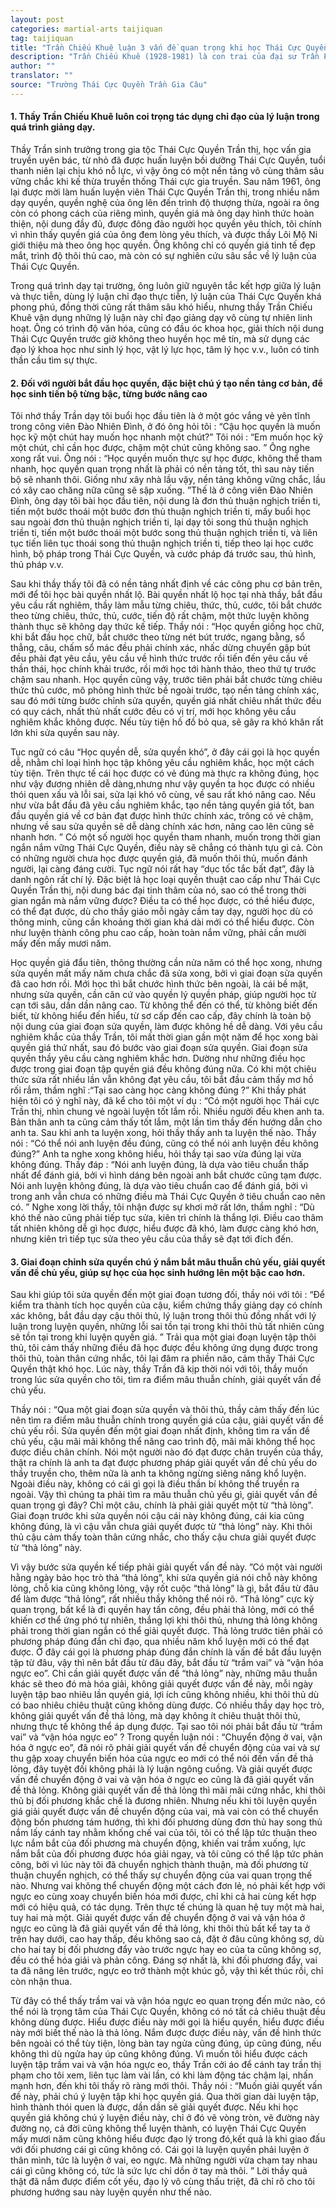 ```yaml
---
layout: post
categories: martial-arts taijiquan
tag: taijiquan
title: "Trần Chiếu Khuê luận 3 vấn đề quan trọng khi học Thái Cực Quyền"
description: "Trần Chiếu Khuê (1928-1981) là con trai của đại sư Trần Phát Khoa – Tông sư Trần thức Thái Cực Quyền đời thứ 17 của gia tộc họ Trần. Trần Chiếu Khuê không những khắc khổ luyện tập mà còn là người thông minh, có tố chất võ thuật nên ông rất nhanh chóng lãnh hội được quyền lý, quyền giá, quyền phổ … đồng thời tiến hành chỉnh lý, sắp xếp lại một cách có hệ thống và khoa học. Ông và cha ông được công nhận là hai đại tông sư có công lớn trong việc phát triển Trần thức Thái Cực Quyền ở thế kỷ XX. Học trò chân truyền hiện nay của Trần Chiếu Khuê nổi tiếng trong và ngoài Trung Quốc, đại diện còn có: Vạn Văn Đức – Hội trưởng Hội Trần thức Thái Cực Quyền Thượng Hải (năm nay đã ngoài 90 tuổi), Mã Hồng (viết và tổng hợp khá nhiều tài liệu về Trần thức Thái Cực Quyền hiện phát hành rộng rãi tại Trung Quốc), Ngô Tông Kỳ (hiện đang sinh sống tại HongKong), Vương Tây An (viết và tổng hợp khá nhiều tài liệu về Trần thức Thái Cực thôi thủ hiện phát hành rộng rãi tại Trung Quốc). Bài viết sau là câu chuyện được học trò của ông kể lại mà tôi sưu tầm được trên Internet."
author: ""
translator: ""
source: "Trường Thái Cực Quyền Trần Gia Câu"
---
```


#### 1. Thầy Trần Chiếu Khuê luôn coi trọng tác dụng chỉ đạo của lý luận trong quá trình giảng dạy.

Thầy Trần sinh trưởng trong gia tộc Thái Cực Quyền Trần thị, học vấn gia truyền uyên bác, từ nhỏ đã được huấn luyện bồi dưỡng Thái Cực Quyền, tuổi thanh niên lại chịu khó nỗ lực, vì vậy ông có một nền tảng vô cùng thâm sâu vững chắc khi kế thừa truyền thống Thái cực gia truyền. Sau năm 1961, ông lại được mời làm huấn luyện viên Thái Cực Quyền Trần thị, trong nhiều năm dạy quyền, quyền nghệ của ông lên đến trình độ thượng thừa, ngoài ra ông còn có phong cách của riêng mình, quyền giá mà ông dạy hình thức hoàn thiện, nội dung đầy đủ, được đông đảo người học quyền yêu thích, tôi chính vì nhìn thấy quyền giá của ông đem lòng yêu thích, và được thầy Lôi Mộ Ni giới thiệu mà theo ông học quyền. Ông không chỉ có quyền giá tinh tế đẹp mắt, trình độ thôi thủ cao, mà còn có
sự nghiên cứu sâu sắc về lý luận của Thái Cực Quyền.

Trong quá trình dạy tại trường, ông luôn giữ nguyên tắc kết hợp giữa lý luận và thực tiễn, dùng lý luận chỉ đạo thực tiễn, lý luận của Thái Cực Quyền khá phong phú, đồng thời cũng rất thâm sâu khó hiểu, nhưng thầy Trần Chiếu Khuê vận dụng những lý luận này chỉ đạo giảng dạy vô cùng tự nhiên linh hoạt. Ông có trình độ văn hóa, cũng có đầu óc khoa học, giải thích nội dung Thái Cực Quyền trước giờ không theo huyền học mê tín, mà sử dụng các đạo lý khoa học như sinh lý học, vật lý lực học, tâm lý học v.v., luôn có tinh thần cầu tìm sự thực.

#### 2. Đối với người bắt đầu học quyền, đặc biệt chú ý tạo nền tảng cơ bản, để học sinh tiến bộ từng bậc, từng bước nâng cao

Tôi nhớ thầy Trần dạy tôi buổi học đầu tiên là ở một góc vắng vẻ yên tĩnh trong công viên Đào Nhiên Đình, ở đó ông hỏi tôi : “Cậu học quyền là muốn học kỹ một chút hay muốn học nhanh một chút?” Tôi nói : “Em muốn học kỹ một chút, chỉ cần học được, chậm một chút cũng không sao. ” Ông nghe xong rất vui. Ông nói : “Học quyền muốn thực sự học được, không thể tham nhanh, học quyền quan trọng nhất là phải có nền tảng tốt, thì sau này tiến bộ sẽ nhanh thôi. Giống như xây nhà lầu vậy, nền tảng không vững chắc, lầu có xây cao chăng nữa cũng sẽ sập xuống. ”Thế là ở công viên Đào Nhiên Đình, ông dạy tôi bài học đầu tiên, nội dung là đơn thủ thuận nghịch triền ti, tiến một bước thoái một bước đơn thủ thuận nghịch triền ti, mấy buổi học sau ngoài đơn thủ thuận nghịch triền ti, lại dạy tôi song thủ thuận nghịch triền ti, tiến một bước thoái một bước song thủ thuận nghịch triền ti, và liên tục tiến liên tục thoái song thủ thuận nghịch triền ti, tiếp theo lại học cước hình, bộ pháp trong Thái Cực Quyền, và cước pháp đá trước sau, thủ hình, thủ pháp v.v.

Sau khi thầy thấy tôi đã có nền tảng nhất định về các công phu cơ bản trên, mới để tôi học bài quyền nhất lộ. Bài quyền nhất lộ học tại nhà thầy, bắt đầu yêu cầu rất nghiêm, thầy làm mẫu từng chiêu, thức, thủ, cước, tôi bắt chước theo từng chiêu, thức, thủ, cước, tiến độ rất chậm, một thức luyện không thành thục sẽ không dạy thức kế tiếp. Thầy nói : “Học quyền giống học chữ, khi bắt đầu học chữ, bắt chước theo từng nét bút trước, ngang bằng, sổ thẳng, câu, chấm sổ mác đều phải chính xác, nhấc dừng chuyển gập bút đều phải đạt yêu cầu, yêu cầu về hình thức trước rồi tiến đến yêu cầu về thần thái, học chính khải trước, rồi mới học tới hành thảo, theo thứ tự trước chậm sau nhanh. Học quyền cũng vậy, trước tiên phải bắt chước từng chiêu thức thủ cước, mô phỏng hình thức bề ngoài trước, tạo nền tảng chính xác, sau đó mới từng bước chỉnh sửa quyền, quyền giá nhất chiêu nhất thức đều có quy cách, nhất thủ nhất cước đều có vị trí, mới học không yêu cầu nghiêm khắc không được. Nếu tùy tiện hồ đồ bỏ qua, sẽ gây ra khó khăn rất lớn khi sửa quyền sau này.

Tục ngữ có câu “Học quyền dễ, sửa quyền khó”, ở đây cái gọi là học quyền dễ, nhằm chỉ loại hình học tập không yêu cầu nghiêm khắc, học một cách tùy tiện. Trên thực tế cái học được có vẻ đúng mà thực ra không đúng, học như vậy đương nhiên dễ dàng,nhưng như vậy quyền ta học được có nhiều thói quen xấu và lỗi sai, sửa lại khó vô cùng, về sau rất khó nâng cao. Nếu như vừa bắt đầu đã yêu cầu nghiêm khắc, tạo nền tảng quyền giá tốt, ban đầu quyền giá về cơ bản đạt được hình thức chính xác, trông có vẻ chậm, nhưng về sau sửa quyền sẽ dễ dàng chính xác hơn, nâng cao lên cũng sẽ nhanh hơn. ” Có một số người học quyền tham nhanh, muốn trong thời gian ngắn nắm vững Thái Cực Quyền, điều này sẽ chẳng có thành tựu gì cả. Còn có những người chưa học được quyền giá, đã muốn thôi thủ, muốn đánh người, lại càng đáng cười. Tục ngữ nói rất hay “dục tốc tắc bất đạt”, đây là danh ngôn rất chí lý. Đặc biệt lả học loại quyền thuật cao cấp như Thái Cực Quyền Trần thị, nội dung bác đại tinh thâm của nó, sao có thể trong thời gian ngắn mà nắm vững được? Điều ta có thể học được, có thề hiểu được, có thể đạt được, dù cho thầy giáo mỗi ngày cầm tay dạy, người học dù có thông minh, cũng cần khoảng thời gian khá dài mới có thể hiểu được. Còn như luyện thành công phu cao cấp, hoàn toàn nắm vững, phải cần mười mấy đến mấy mươi năm.

Học quyền giá đẩu tiên, thông thường cần nửa năm có thể học xong, nhưng sửa quyền mất mấy năm chưa chắc đã sửa xong, bởi vì giai đoạn sửa quyền đã cao hơn rồi. Mới học thì bắt chước hình thức bên ngoài, là cái bề mặt, nhưng sửa quyền, cần căn cứ vào quyền lý quyền pháp, giúp người học từ cạn tới sâu, dần dần nâng cao. Từ không thể đến có thể, từ không biết đến biết, từ không hiểu đến hiểu, từ sơ cấp đến cao cấp, đây chính là toàn bộ nội dung của giai đoạn sửa quyền, làm được không hề dễ dàng. Với yêu cầu nghiêm khắc của thầy Trần, tôi mất thời gian gần một năm để học xong bài quyền giá thứ nhất, sau đó bước vào giai đoạn sửa quyền. Giai đoạn sửa quyền thầy yêu cầu càng nghiêm khắc hơn. Dường như những điều học được trong giai đoạn tập quyền giá đều không đúng nữa. Có khi một chiêu thức sửa rất nhiều lần vẫn không đạt yêu cầu, tôi bắt đầu cảm thấy mơ hồ rối rắm, thầm nghĩ :“Tại sao càng học càng không đúng ?” Khi thầy phát hiện tôi có ý nghĩ này, đã kể cho tôi một ví dụ : “Có một người học Thái cực Trần thị, nhìn chung vẻ ngoài luyện tốt lắm rồi. Nhiều người đều khen anh ta. Bản thân anh ta cũng cảm thấy tốt lắm, một lần tìm thầy đến hướng dẫn cho anh ta. Sau khi anh ta luyện xong, hỏi thầy thấy anh ta luyện thế nào. Thầy nói : “Có thể nói anh luyện đều đúng, cũng có thể nói anh luyện đều không đúng?” Anh ta nghe xong không hiểu, hỏi thầy tại sao vừa đúng lại vừa không đúng. Thầy đáp : “Nói anh luyện đúng, là dựa vào tiêu chuẩn thấp nhất để đánh giá, bởi vì hình dáng bên ngoài anh bắt chước cũng tạm được. Nói anh luyện không đúng, là dựa vào tiêu chuẩn cao để đánh giá, bởi vì trong anh vẫn chưa có những điều mà Thái Cực Quyền ở tiêu chuẩn cao nên có. ” Nghe xong lời thầy, tôi nhận được sự khơi mở rất lớn, thầm nghĩ : “Dù khó thế nào cũng phải tiếp tục sửa, kiên trì chính là thắng lợi. Điều cao thâm tất nhiên không dễ gì học được, hiểu được đã khó, làm được càng khó hơn, nhưng kiên trì tiếp tục sửa theo yêu cầu của thầy sẽ đạt tới đích đến.

#### 3. Giai đoạn chỉnh sửa quyền chú ý nắm bắt mâu thuẫn chủ yếu, giải quyết vấn đề chủ yếu, giúp sự học của học sinh hướng lên một bậc cao hơn.

Sau khi giúp tôi sửa quyền đến một giai đoạn tương đối, thầy nói với tôi : “Để kiểm tra thành tích học quyền của cậu, kiểm chứng thầy giảng dạy có chính xác không, bắt đầu dạy cậu thôi thủ, lý luận trong thôi thủ đồng nhất với lý luận trong luyện quyền, những lỗi sai tồn tại trong khi thôi thủ tất nhiên cũng sẽ tồn tại trong khi luyện quyền giá. ” Trải qua một giai đoạn luyện tập thôi thủ, tôi cảm thấy những điều đã học được đều không ứng dụng được trong thôi thủ, toàn thân cứng nhắc, tôi lại đâm ra phiền não, cảm thấy Thái Cực Quyền thật khó học. Lúc này, thầy Trần đã kịp thời nói với tôi, thầy muốn trong lúc sửa quyền cho tôi, tìm ra điểm mâu thuẫn chính, giải quyết vấn đề chủ yếu.

Thầy nói : “Qua một giai đoạn sửa quyền và thôi thủ, thầy cảm thấy đến lúc nên tìm ra điểm mâu thuẫn chính trong quyền giá của cậu, giải quyết vấn đề chủ yếu rồi. Sửa quyền đến một giai đoạn nhất định, không tìm ra vấn đề chủ yếu, cậu mãi mãi không thể nâng cao trình độ, mãi mãi không thể học được điều chân chính. Nói một người nào đó đạt được chân truyền của thầy, thật ra chính là anh ta đạt được phương pháp giải quyết vấn đề chủ yếu do thầy truyền cho, thêm nữa là anh ta không ngừng siêng năng khổ luyện. Ngoài điều này, không có cái gì gọi là điều thần bí không thể truyền ra ngoài. Vậy thì chúng ta phải tìm ra mâu thuẫn chủ yếu gì, giải quyết vấn đề quan trọng gì đây? Chỉ một câu, chính là phải giải quyết một từ “thả lỏng”. Giai đoạn trước khi sửa quyền nói cậu cái này không đúng, cái kia cũng không đúng, là vì cậu vẫn chưa giải quyết được từ “thả lỏng” này. Khi thôi thủ cậu cảm thấy toàn thân cứng nhắc, cho thấy cậu chưa giải quyết được từ “thả lỏng” này.

Vì vậy bước sửa quyền kế tiếp phải giải quyết vấn đề này. ”Có một vài người hằng ngày bảo học trò thả “thả lỏng”, khi sửa quyền giá nói chỗ này không lỏng, chỗ kia cũng không lỏng, vậy rốt cuộc “thả lỏng” là gì, bắt đầu từ đâu để làm được “thả lỏng”, rất nhiều thầy không thể nói rõ. “Thả lỏng” cực kỳ quan trọng, bất kể là đi quyền hay tấn công, đều phải thả lỏng, mới có thể khiến cơ thể ứng phó tự nhiên, thắng lợi khi thôi thủ, nhưng thả lỏng không phải trong thời gian ngắn có thể giải quyết được. Thả lỏng trước tiên phải có phương pháp đúng đắn chỉ đạo, qua nhiều năm khổ luyện mới có thể đạt được. Ở đây cái gọi là phương pháp đúng đắn chính là vấn đề bắt đầu luyện tập từ đâu, vậy thì nên bắt đầu từ đâu đây, bắt đầu từ “trầm vai” và “vận hóa ngực eo”. Chỉ cần giải quyết được vấn đề “thả lỏng” này, những mâu thuẫn khác sẽ theo đó mà hóa giải, không giải quyết được vấn đề này, mỗi ngày luyện tập bao nhiêu lần quyền giá, lợi ích cũng không nhiều, khi thôi thủ dù có bao nhiêu chiêu thuật cũng không dùng được. Có nhiều thầy dạy học trò, không giải quyết vấn đề thả lỏng, mà dạy không ít chiêu thuật thôi thủ, nhưng thực tế không thể áp dụng được. Tại sao tôi nói phải bắt đầu từ “trầm vai” và “vận hóa ngực eo” ? Trong quyền luận nói : “Chuyển động ở vai, vận hóa ở ngực eo”, đã nói rõ phải giải quyết vấn đề chuyển động của vai và sự thu gập xoay chuyển biến hóa của ngực eo mới có thể nói đến vấn đề thả lỏng, đây tuyệt đối không phải là lý luận ngông cuồng. Và giải quyết được vấn đề chuyển động ở vai và vận hóa ở ngực eo cũng là đã giải quyết vấn đề thả lỏng. Không giải quyết vấn đề thả lỏng thì mãi mãi cứng nhắc, khi thôi thủ bị đối phương khắc chế là đương nhiên. Nhưng nếu khi tôi luyện quyền giá giải quyết được vấn đề chuyển động của vai, mà vai còn có thể chuyển động bốn phương tám hướng, thì khi đối phương dùng đơn thủ hay song thủ nắm lấy cánh tay nhằm khống chế vai của tôi, tôi có thể lập tức thuận theo lực nắm bắt của đối phương mà chuyển động, khiến vai trầm xuống, lực nắm bắt của đối phương được hóa giải ngay, và tôi cũng có thể lập tức phản công, bởi vì lúc này tôi đã chuyển nghịch thành thuận, mà đối phương từ thuận chuyển nghịch, có thể thấy sự chuyển động của vai quan trọng thế nào. Nhưng vai không thể chuyển động một cách đơn lẻ, nó phải kết hợp với ngực eo cùng xoay chuyển biến hóa mới được, chỉ khi cả hai cùng kết hợp mới có hiệu quả, có tác dụng. Trên thực tế chúng là quan hệ tuy một mà hai, tuy hai mà một. Giải quyết được vấn đề chuyển động ở vai và vận hóa ở ngực eo cũng là đã giải quyết vấn đề thả lỏng, khi thôi thủ bất kể tay ta ở trên hay dưới, cao hay thấp, đều không sao cả, đặt ở đâu cũng không sợ, dù cho hai tay bị đối phương đẩy vào trước ngực hay eo của ta cũng không sợ, đều có thể hóa giải và phản công. Đáng sợ nhất là, khi đối phương đẩy, vai ta đã nâng lên trước, ngực eo trở thành một khúc gỗ, vậy thì kết thúc rồi, chỉ còn nhận thua.

Từ đây có thể thấy trầm vai và vận hóa ngực eo quan trọng đến mức nào, có thể nói là trọng tâm của Thái Cực Quyền, không có nó tất cả chiêu thuật đều không dùng được. Hiểu được điều này mới gọi là hiểu quyền, hiểu được điều này mới biết thế nào là thả lỏng. Nắm được được điều này, vấn đề hình thức bên ngoài có thể tùy tiện, lòng bàn tay ngửa cũng đúng, úp cũng đúng, nếu không thì dù ngửa hay úp cũng không đúng. Vì muốn tôi hiểu được cách luyện tập trầm vai và vận hóa ngực eo, thầy Trần cởi áo để cánh tay trần thị phạm cho tôi xem, liên tục làm vài lần, có khi làm động tác chậm lại, nhấn mạnh hơn, đến khi tôi thấy rõ ràng mới thôi. Thầy nói : “Muốn giải quyết vấn đề này, phải chú ý luyện tập khi học quyền giá. Qua thời gian dài luyện tập, hình thành thói quen là được, dần dần sẽ giải quyết được. Nếu khi học quyền giá không chú ý luyện điều này, chỉ ở đó vẽ vòng tròn, vẽ đường này đường nọ, cả đời cũng không thể luyện thành, có luyện Thái Cực Quyền mấy mươi năm cũng không hiểu được đạo lý trong đó,kết quả là khi giao đấu với đối phương cái gì cũng không có. Cái gọi là luyện quyền phải luyện ở thân mình, tức là luyện ở vai, eo ngực. Mà những người vừa chạm tay nhau cái gì cũng không có, tức là sức lực chỉ dồn ở tay mà thôi. ” Lời thầy quả thật đã nắm được điểm cốt yếu, đạo lý vô cùng thấu triệt, đã chỉ rõ cho tôi phương hướng sau này luyện quyền như thế nào.

